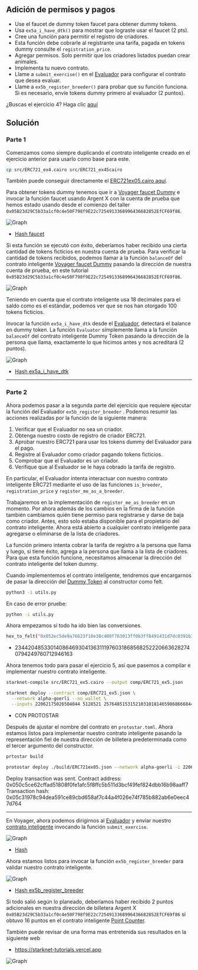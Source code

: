 ## Adición de permisos y pagos

* Use el faucet de dummy token faucet para obtener dummy tokens.
* Usa `ex5a_i_have_dtk()` para mostrar que lograste usar el faucet (2 pts).
* Cree una función para permitir el registro de criadores.
* Esta función debe cobrarle al registrante una tarifa, pagada en tokens dummy consulte el `registration_price`.
* Agregar permisos. Solo permitir que los criadores listados puedan crear animales.
* Implementa tu nuevo contrato.
* Llame a `submit_exercise()` en el [Evaluador](https://goerli.voyager.online/contract/0x2d15a378e131b0a9dc323d0eae882bfe8ecc59de0eb206266ca236f823e0a15#writeContract) para configurar el contrato que desea evaluar.
* Llame a `ex5b_register_breeder()` para probar que su función funciona. Si es necesario, envíe tokens dummy primero al evaluador (2 puntos).

¿Buscas el ejercicio 4? Haga clic [aquí](https://github.com/Nadai2010/Nadai-Cairo-721-Starknet-Edu/blob/master/contracts/Soluci%C3%B3n/ERC721ex04.md)

## Solución 

### Parte 1

Comenzamos como siempre duplicando el contrato inteligente creado en el ejercicio anterior para usarlo como base para este.

```bash
cp src/ERC721_ex4.cairo src/ERC721_ex45cairo
```

También puede conseguir directamente el [ERC721ex05.cairo aquí](https://github.com/Nadai2010/Nadai-Cairo-721-Starknet-Edu/blob/master/contracts/Soluci%C3%B3n/ERC721ex05.cairo).


Para obtener tokens dummy tenemos que ir a [Voyager faucet Dummy](https://goerli.voyager.online/contract/0x052ec5de9a76623f18e38c400f763013ff0b3ff8491431d7dc0391b3478bf1f3#writeContract) e invocar la función faucet usando Argent X con la cuenta de prueba que hemos estado usando desde el comienzo del taller `0x05B23d29C5b33a1cf0c4e50F798f9E22c7254913368996436682852EfCF69f86`.

![Graph](/contracts/Imagenes/faucetex05.png)

* [Hash faucet](https://goerli.voyager.online/tx/0x14ef4116471151712544e4427e01c7dfaac30143425e59d5872b82a0e7b8338)


Si esta función se ejecutó con éxito, deberíamos haber recibido una cierta cantidad de tokens ficticios en nuestra cuenta de prueba. Para verificar la cantidad de tokens recibidos, podemos llamar a la función `balanceOf` del contrato inteligente [Voyager faucet Dummy](https://goerli.voyager.online/contract/0x052ec5de9a76623f18e38c400f763013ff0b3ff8491431d7dc0391b3478bf1f3#readContract) pasando la dirección de nuestra cuenta de prueba, en este tutorial `0x05B23d29C5b33a1cf0c4e50F798f9E22c7254913368996436682852EfCF69f86`.

![Graph](/contracts/Imagenes/balanceex05.png)

Teniendo en cuenta que el contrato inteligente usa 18 decimales para el saldo como es el estándar, podemos ver que se nos han otorgado 100 tokens ficticios.

Invocar la función `ex5a_i_have_dtk` desde el [Evaluador](https://goerli.voyager.online/contract/0x2d15a378e131b0a9dc323d0eae882bfe8ecc59de0eb206266ca236f823e0a15#writeContract), detectará el balance en dummy token. La función `Evaluator` simplemente llama a la función `balanceOf` del contrato inteligente Dummy Token pasando la dirección de la persona que llama, exactamente lo que hicimos antes y nos acreditará (2 puntos).

![Graph](/contracts/Imagenes/puntosex051.png)

* [Hash ex5a_i_have_dtk](https://goerli.voyager.online/tx/0xb01e78e0efc3b38b5663cbce420d1c3b27992e1623d9a4512094d6a93d2a93)

-------------

### Parte 2

Ahora podemos pasar a la segunda parte del ejercicio que requiere ejecutar la función del Evaluador `ex5b_register_breeder` .
Podemos resumir las acciones realizadas por la función de la siguiente manera:

1. Verificar que el Evaluador no sea un criador.
2. Obtenga nuestro costo de registro de criador ERC721.
3. Aprobar nuestro ERC721 para usar los tokens dummy del Evaluador para el pago.
4. Registre al Evaluador como criador pagando tokens ficticios.
5. Comprobar que el Evaluador es un criador.
6. Verifique que al Evaluador se le haya cobrado la tarifa de registro.

En particular, el Evaluador intenta interactuar con nuestro contrato inteligente ERC721 mediante el uso de las funciones `is_breeder`, `registration_price` y `register_me_as_a_breeder`. 

Trabajaremos en la implementación de `register_me_as_breeder` en un momento. Por ahora además de los cambios en la firma de la función también cambiamos quién tiene permiso para registrarse y darse de baja como criador. Antes, esto solo estaba disponible para el propietario del contrato inteligente. Ahora está abierto a cualquier contrato inteligente para agregarse o eliminarse de la lista de criadores.

La función primero intenta cobrar la tarifa de registro a la persona que llama y luego, si tiene éxito, agrega a la persona que llama a la lista de criadores. Para que esta función funcione, necesitamos almacenar la dirección del contrato inteligente del token dummy.

Cuando implementemos el contrato inteligente, tendremos que encargarnos de pasar la dirección del [Dummy Token](https://goerli.voyager.online/contract/0x052ec5de9a76623f18e38c400f763013ff0b3ff8491431d7dc0391b3478bf1f3#readContract) al constructor como felt.

```bash
python3 -i utils.py
```
En caso de error pruebe:
```bash
python -i utils.py
```

Ahora empezamos si todo ha ido bien las conversiones.

```bash
hex_to_felt("0x052ec5de9a76623f18e38c400f763013ff0b3ff8491431d7dc0391b3478bf1f3")
```
* 2344204853301408646930413631119760318685682522206636282740794249760712946163

Ahora tenemos todo para pasar el ejercicio 5, así que pasemos a compilar e implementar nuestro contrato inteligente.

```bash
starknet-compile src/ERC721_ex5.cairo --output comp/ERC721_ex5.json
```

```bash
starknet deploy --contract comp/ERC721_ex5.json \
  --network alpha-goerli --no_wallet \
  --inputs 22062175026504044 5128521 2576485153152103101814659868666844275075629902050884189831195075733091688326 2344204853301408646930413631119760318685682522206636282740794249760712946163
```
 
* CON PROTOSTAR

Después de ajustar el nombre del contrato en `protostar.toml`. Ahora estamos listos para implementar nuestro contrato inteligente pasando la representación fiel de nuestra dirección de billetera predeterminada como el tercer argumento del constructor.


```bash
prtostar build
```
```bash
protostar deploy ./build/ERC721ex05.json --network alpha-goerli -i 22062175026504044 5128521 2576485153152103101814659868666844275075629902050884189831195075733091688326 2344204853301408646930413631119760318685682522206636282740794249760712946163
```
>>>
Deploy transaction was sent.
Contract address: 0x050c5ce62cffad51808f0fe1afc5f8ffc5b511d3bcf49fef824dbb16b98aaff7
Transaction hash: 0x05c31978c94dea591ce89cbd658af7c44a4f026e74f785b882ab6e0eec47d764

-----------

En Voyager, ahora podemos dirigirnos al [Evaluador](https://goerli.voyager.online/contract/0x2d15a378e131b0a9dc323d0eae882bfe8ecc59de0eb206266ca236f823e0a15#writeContract) y enviar nuestro [contrato inteligente](https://goerli.voyager.online/contract/0x050c5ce62cffad51808f0fe1afc5f8ffc5b511d3bcf49fef824dbb16b98aaff7) invocando la función `submit_exercise`.

![Graph](/contracts/Imagenes/submitex05.png)

* [Hash](https://goerli.voyager.online/tx/0x51988b71f5f78d346a51ec7f0dc5284eb3e580f5c32ea543835ae6e92b9aa90)

Ahora estamos listos para invocar la función `ex5b_register_breeder` para validar nuestro contrato inteligente.

![Graph](/contracts/Imagenes/registerex05.png)

* [Hash ex5b_register_breeder](https://goerli.voyager.online/tx/0x2013bcbe0663b2be034ea0014e5693e09d905a278abb76d89cba93cbe22ea48)

Si todo salió según lo planeado, deberíamos haber recibido 2 puntos adicionales en nuestra dirección de billetera Argent X `0x05B23d29C5b33a1cf0c4e50F798f9E22c7254913368996436682852EfCF69f86` si obtuvo 16 puntos en el contrato inteligente [Point Counter](https://goerli.voyager.online/contract/0xa0b943234522049dcdbd36cf9d5e12a46be405d6b8757df2329e6536b40707).

También puede revisar de una forma mas entretenida sus resultados en la siguiente web 

* https://starknet-tutorials.vercel.app

![Graph](/contracts/Imagenes/puntosex052.png)
